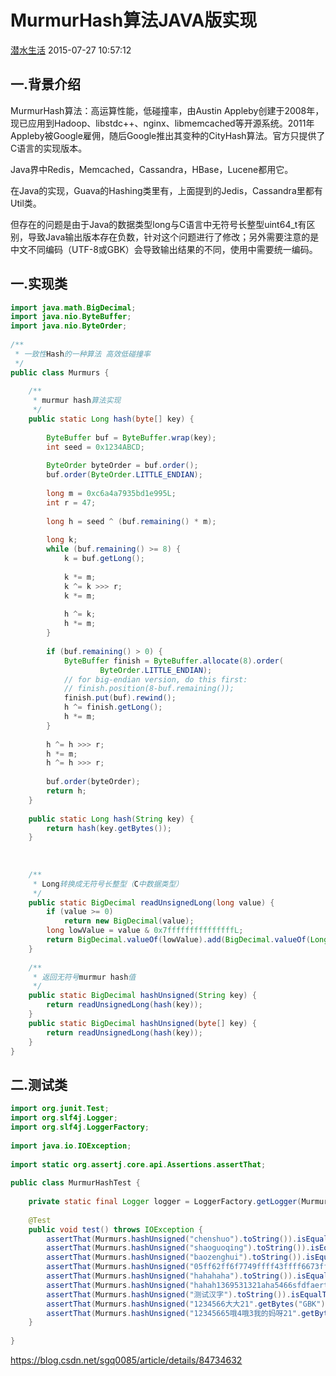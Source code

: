 # MurmurHash算法JAVA版实现

[潜水生活](https://me.csdn.net/sgq0085) 2015-07-27 10:57:12 

## 一.背景介绍

MurmurHash算法：高运算性能，低碰撞率，由Austin Appleby创建于2008年，现已应用到Hadoop、libstdc++、nginx、libmemcached等开源系统。2011年Appleby被Google雇佣，随后Google推出其变种的CityHash算法。官方只提供了C语言的实现版本。 

Java界中Redis，Memcached，Cassandra，HBase，Lucene都用它。

在Java的实现，Guava的Hashing类里有，上面提到的Jedis，Cassandra里都有Util类。

但存在的问题是由于Java的数据类型long与C语言中无符号长整型uint64_t有区别，导致Java输出版本存在负数，针对这个问题进行了修改；另外需要注意的是中文不同编码（UTF-8或GBK）会导致输出结果的不同，使用中需要统一编码。

 

## 一.实现类

 

```java
import java.math.BigDecimal;
import java.nio.ByteBuffer;
import java.nio.ByteOrder;
 
/**
 * 一致性Hash的一种算法 高效低碰撞率
 */
public class Murmurs {
 
    /**
     * murmur hash算法实现
     */
    public static Long hash(byte[] key) {
 
        ByteBuffer buf = ByteBuffer.wrap(key);
        int seed = 0x1234ABCD;
 
        ByteOrder byteOrder = buf.order();
        buf.order(ByteOrder.LITTLE_ENDIAN);
 
        long m = 0xc6a4a7935bd1e995L;
        int r = 47;
 
        long h = seed ^ (buf.remaining() * m);
 
        long k;
        while (buf.remaining() >= 8) {
            k = buf.getLong();
 
            k *= m;
            k ^= k >>> r;
            k *= m;
 
            h ^= k;
            h *= m;
        }
 
        if (buf.remaining() > 0) {
            ByteBuffer finish = ByteBuffer.allocate(8).order(
                    ByteOrder.LITTLE_ENDIAN);
            // for big-endian version, do this first:
            // finish.position(8-buf.remaining());
            finish.put(buf).rewind();
            h ^= finish.getLong();
            h *= m;
        }
 
        h ^= h >>> r;
        h *= m;
        h ^= h >>> r;
 
        buf.order(byteOrder);
        return h;
    }
 
    public static Long hash(String key) {
        return hash(key.getBytes());
    }
 
 
 
    /**
     * Long转换成无符号长整型（C中数据类型）
     */
    public static BigDecimal readUnsignedLong(long value) {
        if (value >= 0)
            return new BigDecimal(value);
        long lowValue = value & 0x7fffffffffffffffL;
        return BigDecimal.valueOf(lowValue).add(BigDecimal.valueOf(Long.MAX_VALUE)).add(BigDecimal.valueOf(1));
    }
 
    /**
     * 返回无符号murmur hash值
     */
    public static BigDecimal hashUnsigned(String key) {
        return readUnsignedLong(hash(key));
    }
    public static BigDecimal hashUnsigned(byte[] key) {
        return readUnsignedLong(hash(key));
    }
}
```

 

 

## 二.测试类

```java
import org.junit.Test;
import org.slf4j.Logger;
import org.slf4j.LoggerFactory;
 
import java.io.IOException;
 
import static org.assertj.core.api.Assertions.assertThat;
 
public class MurmurHashTest {
 
    private static final Logger logger = LoggerFactory.getLogger(MurmurHashTest.class);
 
    @Test
    public void test() throws IOException {
        assertThat(Murmurs.hashUnsigned("chenshuo").toString()).isEqualTo("5016608279269930526");
        assertThat(Murmurs.hashUnsigned("shaoguoqing").toString()).isEqualTo("17121371936686143062");
        assertThat(Murmurs.hashUnsigned("baozenghui").toString()).isEqualTo("5451996895512824982");
        assertThat(Murmurs.hashUnsigned("05ff62ff6f7749ffff43ffff6673ff65").toString()).isEqualTo("10652549470333968609");
        assertThat(Murmurs.hashUnsigned("hahahaha").toString()).isEqualTo("15134676900169534748");
        assertThat(Murmurs.hashUnsigned("hahah1369531321aha5466sfdfaerttedddd56da").toString()).isEqualTo("6439159232526071817");
        assertThat(Murmurs.hashUnsigned("测试汉字").toString()).isEqualTo("1146745369200541601");
        assertThat(Murmurs.hashUnsigned("1234566大大21".getBytes("GBK")).toString()).isEqualTo("10129762727109086067");
        assertThat(Murmurs.hashUnsigned("12345665哦4哦3我的妈呀21".getBytes("GBK")).toString()).isEqualTo("5141842319936259217");
    }
 
}
```

 

https://blog.csdn.net/sgq0085/article/details/84734632